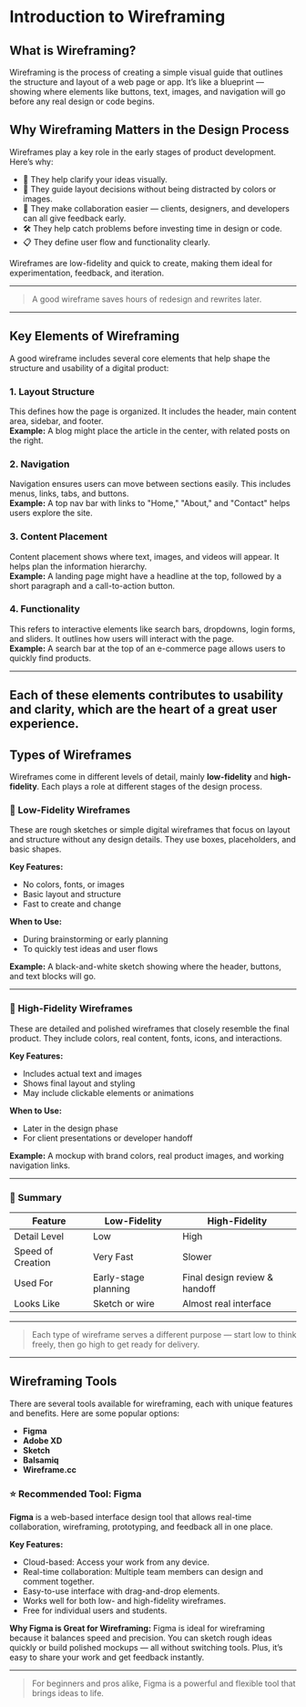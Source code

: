# Introduction to Wireframing

## What is Wireframing?

Wireframing is the process of creating a simple visual guide that outlines the structure and layout of a web page or app. It’s like a blueprint — showing where elements like buttons, text, images, and navigation will go before any real design or code begins.

## Why Wireframing Matters in the Design Process

Wireframes play a key role in the early stages of product development. Here’s why:

- 🧠 They help clarify your ideas visually.
- 📐 They guide layout decisions without being distracted by colors or images.
- 👥 They make collaboration easier — clients, designers, and developers can all give feedback early.
- 🛠️ They help catch problems before investing time in design or code.
- 📋 They define user flow and functionality clearly.

Wireframes are low-fidelity and quick to create, making them ideal for experimentation, feedback, and iteration.

---

> A good wireframe saves hours of redesign and rewrites later.
---

## Key Elements of Wireframing

A good wireframe includes several core elements that help shape the structure and usability of a digital product:

### 1. Layout Structure

This defines how the page is organized. It includes the header, main content area, sidebar, and footer.  
**Example:** A blog might place the article in the center, with related posts on the right.

### 2. Navigation

Navigation ensures users can move between sections easily. This includes menus, links, tabs, and buttons.  
**Example:** A top nav bar with links to "Home," "About," and "Contact" helps users explore the site.

### 3. Content Placement

Content placement shows where text, images, and videos will appear. It helps plan the information hierarchy.  
**Example:** A landing page might have a headline at the top, followed by a short paragraph and a call-to-action button.

### 4. Functionality

This refers to interactive elements like search bars, dropdowns, login forms, and sliders. It outlines how users will interact with the page.  
**Example:** A search bar at the top of an e-commerce page allows users to quickly find products.

---

Each of these elements contributes to usability and clarity, which are the heart of a great user experience.
---

## Types of Wireframes

Wireframes come in different levels of detail, mainly **low-fidelity** and **high-fidelity**. Each plays a role at different stages of the design process.

### 📝 Low-Fidelity Wireframes

These are rough sketches or simple digital wireframes that focus on layout and structure without any design details. They use boxes, placeholders, and basic shapes.

**Key Features:**
- No colors, fonts, or images
- Basic layout and structure
- Fast to create and change

**When to Use:**
- During brainstorming or early planning
- To quickly test ideas and user flows

**Example:** A black-and-white sketch showing where the header, buttons, and text blocks will go.

---

### 🎨 High-Fidelity Wireframes

These are detailed and polished wireframes that closely resemble the final product. They include colors, real content, fonts, icons, and interactions.

**Key Features:**
- Includes actual text and images
- Shows final layout and styling
- May include clickable elements or animations

**When to Use:**
- Later in the design phase
- For client presentations or developer handoff

**Example:** A mockup with brand colors, real product images, and working navigation links.

---

### 🧠 Summary

| Feature              | Low-Fidelity                   | High-Fidelity                        |
|----------------------|--------------------------------|--------------------------------------|
| Detail Level          | Low                            | High                                 |
| Speed of Creation     | Very Fast                      | Slower                               |
| Used For              | Early-stage planning           | Final design review & handoff        |
| Looks Like            | Sketch or wire                  | Almost real interface                |

---

> Each type of wireframe serves a different purpose — start low to think freely, then go high to get ready for delivery.
---

## Wireframing Tools

There are several tools available for wireframing, each with unique features and benefits. Here are some popular options:

- **Figma**
- **Adobe XD**
- **Sketch**
- **Balsamiq**
- **Wireframe.cc**

### ⭐ Recommended Tool: Figma

**Figma** is a web-based interface design tool that allows real-time collaboration, wireframing, prototyping, and feedback all in one place.

**Key Features:**
- Cloud-based: Access your work from any device.
- Real-time collaboration: Multiple team members can design and comment together.
- Easy-to-use interface with drag-and-drop elements.
- Works well for both low- and high-fidelity wireframes.
- Free for individual users and students.

**Why Figma is Great for Wireframing:**
Figma is ideal for wireframing because it balances speed and precision. You can sketch rough ideas quickly or build polished mockups — all without switching tools. Plus, it’s easy to share your work and get feedback instantly.

---

> For beginners and pros alike, Figma is a powerful and flexible tool that brings ideas to life.
